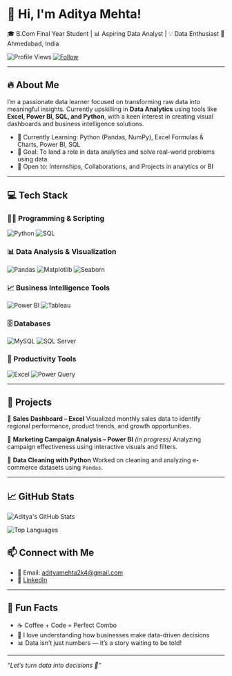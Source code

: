 # 👋 Hi, I'm Aditya Mehta!

🎓 B.Com Final Year Student | 📊 Aspiring Data Analyst | 💡 Data Enthusiast
📍 Ahmedabad, India

![Profile Views](https://komarev.com/ghpvc/?username=adityamehta2k4&label=Profile%20Views&color=0e75b6&style=flat)
[![Follow](https://img.shields.io/github/followers/adityamehta2k4?label=Follow&style=social)](https://github.com/adityamehta2k4)

 
---

## 🔥 About Me

I’m a passionate data learner focused on transforming raw data into meaningful insights. Currently upskilling in **Data Analytics** using tools like **Excel, Power BI, SQL, and Python**, with a keen interest in creating visual dashboards and business intelligence solutions.

* 🌱 Currently Learning: Python (Pandas, NumPy), Excel Formulas & Charts, Power BI, SQL
* 🎯 Goal: To land a role in data analytics and solve real-world problems using data
* 🤝 Open to: Internships, Collaborations, and Projects in analytics or BI

---
## 💻 Tech Stack

### 🧑‍💻 Programming & Scripting
![Python](https://img.shields.io/badge/-Python-3776AB?logo=python&logoColor=white)
![SQL](https://img.shields.io/badge/-SQL-003B57?logo=mysql&logoColor=white)

### 📊 Data Analysis & Visualization
![Pandas](https://img.shields.io/badge/-Pandas-150458?logo=pandas&logoColor=white)
![Matplotlib](https://img.shields.io/badge/-Matplotlib-11557C?logo=matplotlib&logoColor=white)
![Seaborn](https://img.shields.io/badge/-Seaborn-4C8CBF?logo=seaborn&logoColor=white)

### 📈 Business Intelligence Tools
![Power BI](https://img.shields.io/badge/-Power%20BI-F2C811?logo=powerbi&logoColor=black)
![Tableau](https://img.shields.io/badge/-Tableau-E97627?logo=tableau&logoColor=white)

### 🗄️ Databases
![MySQL](https://img.shields.io/badge/-MySQL-00758F?logo=mysql&logoColor=white)
![SQL Server](https://img.shields.io/badge/-SQL%20Server-CC2927?logo=microsoftsqlserver&logoColor=white)

### 🧰 Productivity Tools
![Excel](https://img.shields.io/badge/-Excel-217346?logo=microsoft-excel&logoColor=white)
![Power Query](https://img.shields.io/badge/-Power%20Query-00B386?logo=microsoft&logoColor=white)

---

## 💼 Projects

🔹 **Sales Dashboard – Excel**
Visualized monthly sales data to identify regional performance, product trends, and growth opportunities.

🔹 **Marketing Campaign Analysis – Power BI** *(in progress)*
Analyzing campaign effectiveness using interactive visuals and filters.

🔹 **Data Cleaning with Python**
Worked on cleaning and analyzing e-commerce datasets using `Pandas`.

---

## 📈 GitHub Stats

![Aditya's GitHub Stats](https://github-readme-stats.vercel.app/api?username=adityamehta2k4&show_icons=true&theme=react)

![Top Languages](https://github-readme-stats.vercel.app/api/top-langs/?username=adityamehta2k4&layout=compact&theme=react)

## 📫 Connect with Me

* 📧 Email: [adityamehta2k4@gmail.com](mailto:adityamehta2k4@gmail.com)
* 🔗 [LinkedIn](https://www.linkedin.com/in/adityamehta2k4)

---

## 🎉 Fun Facts

* ☕ Coffee + Code = Perfect Combo
* 🧠 I love understanding how businesses make data-driven decisions
* 📊 Data isn’t just numbers — it’s a story waiting to be told!

---

*“Let’s turn data into decisions 🚀”*
